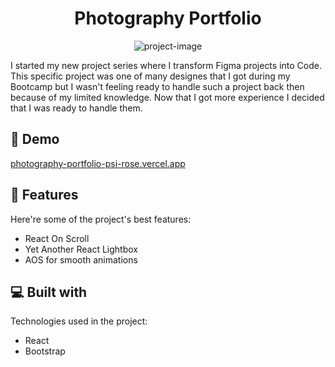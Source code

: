 <h1 align="center" id="title">Photography Portfolio</h1>

<p align="center"><img src="https://s3.amazonaws.com/shecodesio-production/uploads/files/000/124/380/original/Beige_Aesthetic_Pastel_Collage_Memories_Moodboard_Portrait_Photo_Collage.png?1714054148" alt="project-image"></p>

<p id="description">I started my new project series where I transform Figma projects into Code. This specific project was one of many designes that I got during my Bootcamp but I wasn't feeling ready to handle such a project back then because of my limited knowledge. Now that I got more experience I decided that I was ready to handle them.</p>

<h2>🚀 Demo</h2>

[photography-portfolio-psi-rose.vercel.app](photography-portfolio-psi-rose.vercel.app)

  
  
<h2>🧐 Features</h2>

Here're some of the project's best features:

*   React On Scroll
*   Yet Another React Lightbox
*   AOS for smooth animations

  
  
<h2>💻 Built with</h2>

Technologies used in the project:

*   React
*   Bootstrap

